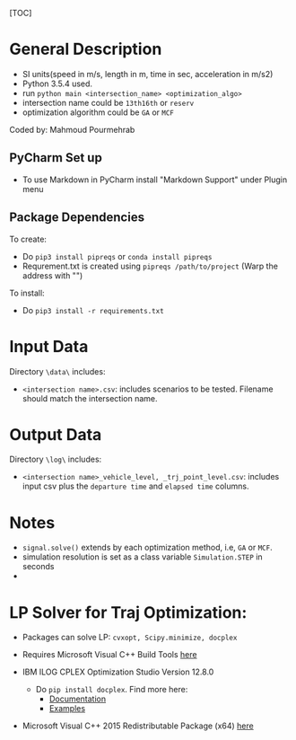 [TOC]

# General Description
* SI units(speed in m/s, length in m, time in sec, acceleration in m/s2)
* Python 3.5.4 used.
* run `python main <intersection_name> <optimization_algo>`
*   intersection name could be `13th16th` or `reserv`
*   optimization algorithm could be `GA` or `MCF`

Coded by: Mahmoud Pourmehrab 

## PyCharm Set up
* To use Markdown in PyCharm install "Markdown Support" under Plugin menu

## Package Dependencies
To create:
* Do `pip3 install pipreqs` or `conda install pipreqs` 
* Requrement.txt is created using `pipreqs /path/to/project`
(Warp the address with "")

To install:
* Do `pip3 install -r requirements.txt`

# Input Data
Directory `\data\` includes:
* `<intersection name>.csv`: includes scenarios to be tested. Filename should match the intersection name.

# Output Data
Directory `\log\` includes:
* `<intersection name>_vehicle_level, _trj_point_level.csv`: includes input csv plus the `departure time` and `elapsed time` columns.
# Notes
* `signal.solve()` extends by each optimization method, i.e, `GA` or `MCF`.
* simulation resolution is set as a class variable `Simulation.STEP` in seconds
* 

# LP Solver for Traj Optimization:

* Packages can solve LP: `cvxopt, Scipy.minimize, docplex`
* Requires Microsoft Visual C++ Build Tools [here](http://landinghub.visualstudio.com/visual-cpp-build-tools)
* IBM ILOG CPLEX Optimization Studio Version 12.8.0
	* Do `pip install docplex`. Find more here:
		*  [Documentation](http://ibmdecisionoptimization.github.io/docplex-doc/)
		* [Examples](https://github.com/IBMDecisionOptimization/docplex-examples)

* Microsoft Visual C++ 2015 Redistributable Package (x64) [here](https://www.microsoft.com/en-US/download/details.aspx?id=53587)

